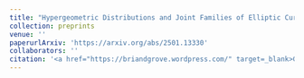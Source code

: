 ```yaml
---
title: "Hypergeometric Distributions and Joint Families of Elliptic Curves"
collection: preprints
venue: ''
paperurlArxiv: 'https://arxiv.org/abs/2501.13330'
collaborators: ''
citation: '<a href="https://briandgrove.wordpress.com/" target=_blank>Grove B.</a> and Saad H., Research in the Mathematical Sciences, Accepted for Publication.'
---
```

